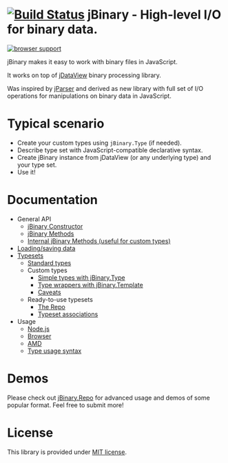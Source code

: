 [![Build Status](https://travis-ci.org/jDataView/jBinary.png?branch=master)](https://travis-ci.org/jDataView/jBinary) jBinary - High-level I/O for binary data.
=========================================

[![browser support](https://ci.testling.com/jDataView/jBinary.png)](https://ci.testling.com/jDataView/jBinary)

jBinary makes it easy to work with binary files in JavaScript.

It works on top of [jDataView](https://github.com/jDataView/jDataView) binary processing library.

Was inspired by [jParser](https://github.com/vjeux/jParser) and derived as new library with full set of I/O operations for manipulations on binary data in JavaScript.

Typical scenario
================

  * Create your custom types using `jBinary.Type` (if needed).
  * Describe type set with JavaScript-compatible declarative syntax.
  * Create jBinary instance from jDataView (or any underlying type) and your type set.
  * Use it!

Documentation
=============

  * General API
    * [jBinary Constructor](https://github.com/jDataView/jBinary/wiki/jBinary-Constructor)
    * [jBinary Methods](https://github.com/jDataView/jBinary/wiki/jBinary-Methods)
    * [Internal jBinary Methods (useful for custom types)](https://github.com/jDataView/jBinary/wiki/Internal-jBinary-Methods)
  * [Loading/saving data](https://github.com/jDataView/jBinary/wiki/Loading-and-saving-data)
  * [Typesets](https://github.com/jDataView/jBinary/wiki/Typesets)
    * [Standard types](https://github.com/jDataView/jBinary/wiki/Standard-types)
    * Custom types
      * [Simple types with jBinary.Type](https://github.com/jDataView/jBinary/wiki/jBinary.Type)
      * [Type wrappers with jBinary.Template](https://github.com/jDataView/jBinary/wiki/jBinary.Template)
      * [Caveats](https://github.com/jDataView/jBinary/wiki/Caveats)
    * Ready-to-use typesets
      * [The Repo](https://github.com/jDataView/jBinary/wiki/The-Repo)
      * [Typeset associations](https://github.com/jDataView/jBinary/wiki/Typeset-associations)
  * Usage
    * [Node.js](https://github.com/jDataView/jBinary/wiki/Usage-in-Node.js)
    * [Browser](https://github.com/jDataView/jBinary/wiki/Usage-in-Browser)
    * [AMD](https://github.com/jDataView/jBinary/wiki/Usage-with-AMD)
    * [Type usage syntax](https://github.com/jDataView/jBinary/wiki/Type-usage-syntax)

Demos
=====

Please check out [jBinary.Repo](https://jDataView.github.io/jBinary.Repo/) for advanced usage and demos of some popular format. Feel free to submit more!

License
=======

This library is provided under [MIT license](https://raw.github.com/jDataView/jBinary/master/MIT-license.txt).